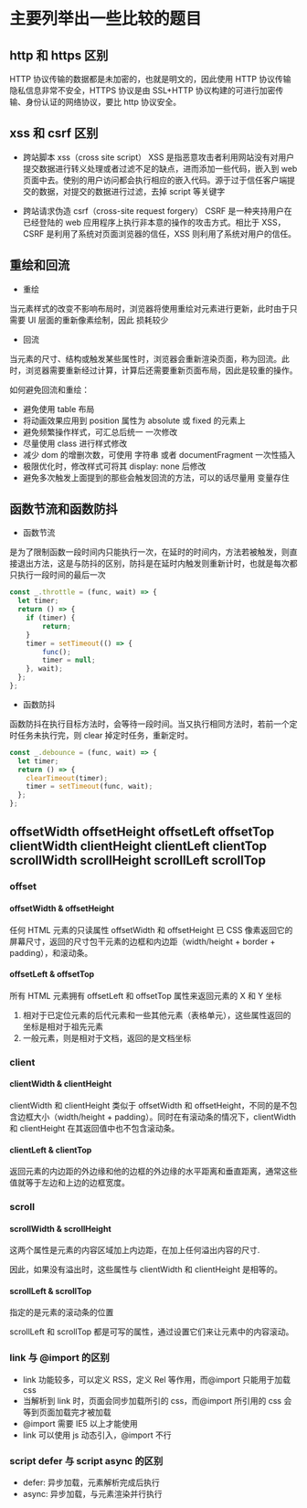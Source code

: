 # 主要列举出一些比较的题目

## http 和 https 区别

HTTP 协议传输的数据都是未加密的，也就是明文的，因此使用 HTTP 协议传输隐私信息非常不安全，HTTPS 协议是由 SSL+HTTP 协议构建的可进行加密传输、身份认证的网络协议，要比 http 协议安全。

## xss 和 csrf 区别

- 跨站脚本 xss（cross site script）
  XSS 是指恶意攻击者利用网站没有对用户提交数据进行转义处理或者过滤不足的缺点，进而添加一些代码，嵌入到 web 页面中去。使别的用户访问都会执行相应的嵌入代码。源于过于信任客户端提交的数据，对提交的数据进行过滤，去掉 script 等关键字

- 跨站请求伪造 csrf（cross-site request forgery）
  CSRF 是一种夹持用户在已经登陆的 web 应用程序上执行非本意的操作的攻击方式。相比于 XSS，CSRF 是利用了系统对页面浏览器的信任，XSS 则利用了系统对用户的信任。

## 重绘和回流

- 重绘

当元素样式的改变不影响布局时，浏览器将使用重绘对元素进行更新，此时由于只需要 UI 层面的重新像素绘制，因此 损耗较少

- 回流

当元素的尺寸、结构或触发某些属性时，浏览器会重新渲染页面，称为回流。此时，浏览器需要重新经过计算，计算后还需要重新页面布局，因此是较重的操作。

如何避免回流和重绘：

- 避免使用 table 布局
- 将动画效果应用到 position 属性为 absolute 或 fixed 的元素上
- 避免频繁操作样式，可汇总后统一 一次修改
- 尽量使用 class 进行样式修改
- 减少 dom 的增删次数，可使用 字符串 或者 documentFragment 一次性插入
- 极限优化时，修改样式可将其 display: none 后修改
- 避免多次触发上面提到的那些会触发回流的方法，可以的话尽量用 变量存住

## 函数节流和函数防抖

- 函数节流

是为了限制函数一段时间内只能执行一次，在延时的时间内，方法若被触发，则直接退出方法，这是与防抖的区别，防抖是在延时内触发则重新计时，也就是每次都只执行一段时间的最后一次

```javascript
const _.throttle = (func, wait) => {
  let timer;
  return () => {
    if (timer) {
        return;
    }
    timer = setTimeout(() => {
        func();
        timer = null;
    }, wait);
  };
};
```

- 函数防抖

函数防抖在执行目标方法时，会等待一段时间。当又执行相同方法时，若前一个定时任务未执行完，则 clear 掉定时任务，重新定时。

```javascript
const _.debounce = (func, wait) => {
  let timer;
  return () => {
    clearTimeout(timer);
    timer = setTimeout(func, wait);
  };
};
```

## offsetWidth offsetHeight offsetLeft offsetTop clientWidth clientHeight clientLeft clientTop scrollWidth scrollHeight scrollLeft scrollTop

### offset

#### offsetWidth & offsetHeight

任何 HTML 元素的只读属性 offsetWidth 和 offsetHeight 已 CSS 像素返回它的屏幕尺寸，返回的尺寸包干元素的边框和内边距（width/height + border + padding），和滚动条。

#### offsetLeft & offsetTop

所有 HTML 元素拥有 offsetLeft 和 offsetTop 属性来返回元素的 X 和 Y 坐标

1. 相对于已定位元素的后代元素和一些其他元素（表格单元），这些属性返回的坐标是相对于祖先元素
2. 一般元素，则是相对于文档，返回的是文档坐标

### client

#### clientWidth & clientHeight

clientWidth 和 clientHeight 类似于 offsetWidth 和 offsetHeight，不同的是不包含边框大小（width/height + padding）。同时在有滚动条的情况下，clientWidth 和 clientHeight 在其返回值中也不包含滚动条。

#### clientLeft & clientTop

返回元素的内边距的外边缘和他的边框的外边缘的水平距离和垂直距离，通常这些值就等于左边和上边的边框宽度。

### scroll

#### scrollWidth & scrollHeight

这两个属性是元素的内容区域加上内边距，在加上任何溢出内容的尺寸.

因此，如果没有溢出时，这些属性与 clientWidth 和 clientHeight 是相等的。

#### scrollLeft & scrollTop

指定的是元素的滚动条的位置

scrollLeft 和 scrollTop 都是可写的属性，通过设置它们来让元素中的内容滚动。

### link 与 @import 的区别

- link 功能较多，可以定义 RSS，定义 Rel 等作用，而@import 只能用于加载 css
- 当解析到 link 时，页面会同步加载所引的 css，而@import 所引用的 css 会等到页面加载完才被加载
- @import 需要 IE5 以上才能使用
- link 可以使用 js 动态引入，@import 不行

### script defer 与 script async 的区别

- defer: 异步加载，元素解析完成后执行
- async: 异步加载，与元素渲染并行执行
